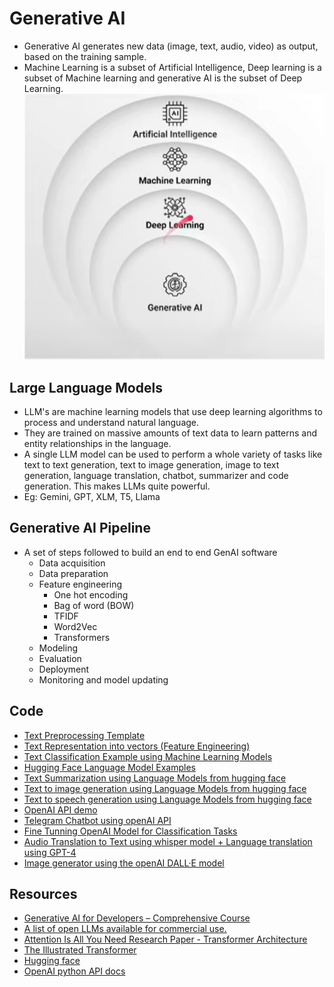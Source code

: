 # Generative AI 

- Generative AI generates new data (image, text, audio, video) as output, based on the training sample.
- Machine Learning is a subset of Artificial Intelligence, Deep learning is a subset of Machine learning and generative AI is the subset of Deep Learning.
![Generative AI Category](./screenshots/gen-ai-subsets.png)

## Large Language Models 
- LLM's are machine learning models that use deep learning algorithms to process and understand natural language.
- They are trained on massive amounts of text data to learn patterns and entity relationships in the language.
- A single LLM model can be used to perform a whole variety of tasks like text to text generation, text to image generation, image to text generation, language translation, chatbot, summarizer and code generation. This makes LLMs quite powerful.
- Eg: Gemini, GPT, XLM, T5, Llama

## Generative AI Pipeline
- A set of steps followed to build an end to end GenAI software
    - Data acquisition
    - Data preparation
    - Feature engineering
        - One hot encoding 
        - Bag of word (BOW)
        - TFIDF
        - Word2Vec
        - Transformers
    - Modeling
    - Evaluation
    - Deployment
    - Monitoring and model updating 

## Code 

- [Text Preprocessing Template](./text_preprocessing_template.ipynb)
- [Text Representation into vectors (Feature Engineering)](./text_representation.ipynb)
- [Text Classification Example using Machine Learning Models](./Text_Classification_Example_.ipynb)
- [Hugging Face Language Model Examples](./hugging_face.ipynb)
- [Text Summarization using Language Models from hugging face](./Text_Summarizer.ipynb)
- [Text to image generation using Language Models from hugging face](./TextToImageGeneration.ipynb)
- [Text to speech generation using Language Models from hugging face](./TextToSpeechGeneration.ipynb)
- [OpenAI API demo](./openai-demo/openai-demo.ipynb)
- [Telegram Chatbot using openAI API ](./telegram-chatbot/telegram_chatbot.py)
- [Fine Tunning OpenAI Model for Classification Tasks](./FineTunningOpenAIModelForClassification.ipynb)
- [Audio Translation to Text using whisper model + Language translation using GPT-4 ](./audio-translation/app.py)
- [Image generator using the openAI DALL·E model](./image-generator/app.py)

## Resources 
- [Generative AI for Developers – Comprehensive Course](https://www.youtube.com/watch?v=F0GQ0l2NfHA)
- [A list of open LLMs available for commercial use.](https://github.com/eugeneyan/open-llms)
- [Attention Is All You Need Research Paper - Transformer Architecture](https://proceedings.neurips.cc/paper_files/paper/2017/file/3f5ee243547dee91fbd053c1c4a845aa-Paper.pdf)
- [The Illustrated Transformer](https://jalammar.github.io/illustrated-transformer/)
- [Hugging face](https://huggingface.co/)
- [OpenAI python API docs](https://github.com/openai/openai-python)